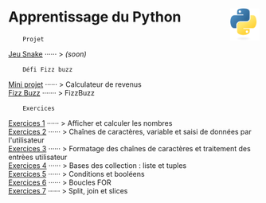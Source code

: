 # Apprentissage du Python <img align="right" src="src/images/Python-logo-notext.svg" alt="Python" title="Phthon" widht="auto" height="64px">

```
    Projet
```
[Jeu Snake]() ······ > *(soon)*  
```
    Défi Fizz buzz
```
[Mini projet](miniProjet) ······ > Calculateur de revenus  
[Fizz Buzz](FizzBuzz) ······· > FizzBuzz   
```
    Exercices
```
[Exercices 1](practice1) ······ > Afficher et calculer les nombres  
[Exercices 2](practice2) ······ > Chaînes de caractères, variable et saisi de données par l'utilisateur  
[Exercices 3](practice3) ······ > Formatage des chaînes de caractères et traitement des entrèes utilisateur  
[Exercices 4](practice4) ······ > Bases des collection : liste et tuples  
[Exercices 5](practice5) ······ > Conditions et booléens  
[Exercices 6](practice6) ······ > Boucles FOR  
[Exercices 7](practice7) ······ > Split, join et slices  